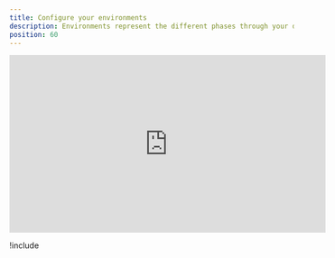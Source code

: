 ```yaml
---
title: Configure your environments
description: Environments represent the different phases through your deployment pipeline from development, to testing, and finally into production.
position: 60
---
```


<iframe width="560" height="315" src="https://www.youtube.com/embed/tPb6CLHyNLA" frameborder="0" allow="accelerometer; autoplay; encrypted-media; gyroscope; picture-in-picture" allowfullscreen></iframe>

!include <environments>

